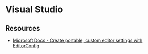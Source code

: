 # Visual Studio

## Resources

- [Microsoft Docs - Create portable, custom editor settings with EditorConfig](https://github.com/dotnet/aspnetcore/blob/main/.editorconfig)
